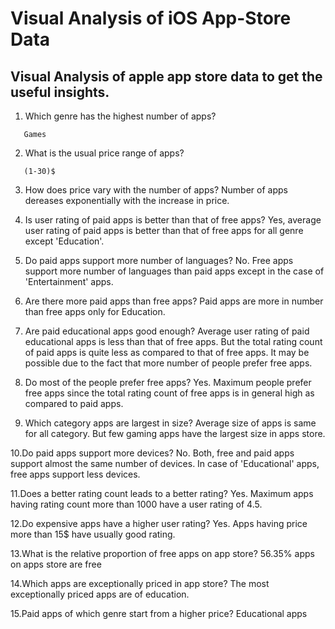 # Visual Analysis of iOS App-Store Data
## Visual Analysis of apple app store data to get the useful insights.

1. Which genre has the highest number of apps?
```
   Games
```   
2. What is the usual price range of apps? 
```   
   (1-30)$ 
```
3. How does price vary with the number of apps? 
   Number of apps dereases exponentially with the increase in price. 

4. Is user rating of paid apps is better than that of free apps? 
   Yes, average user rating of paid apps is better than that of free apps for all genre except 'Education'. 

5. Do paid apps support more number of languages? 
   No. Free apps support more number of languages than paid apps except in the case of 'Entertainment' apps.
   
6. Are there more paid apps than free apps? 
   Paid apps are more in number than free apps only for Education.

7. Are paid educational apps good enough? 
   Average user rating of paid educational apps is less than that of free apps. But the total rating count of paid apps is   quite less as compared to that of free apps. It may be possible due to the fact that more number of people prefer free apps.

8. Do most of the people prefer free apps? 
   Yes. Maximum people prefer free apps since the total rating count of free apps is in general high as compared to paid apps.

9. Which category apps are largest in size? 
   Average size of apps is same for all category. But few gaming apps have the largest size in apps store.
   
10.Do paid apps support more devices? 
   No. Both, free and paid apps support almost the same number of devices. In case of 'Educational' apps, free apps support less devices. 
   
11.Does a better rating count leads to a better rating? 
   Yes. Maximum apps having rating count more than 1000 have a user rating of 4.5.
   
12.Do expensive apps have a higher user rating? 
   Yes. Apps having price more than 15$ have usually good rating.

13.What is the relative proportion of free apps on app store? 
   56.35% apps on apps store are free

14.Which apps are exceptionally priced in app store? 
   The most exceptionally priced apps are of education.

15.Paid apps of which genre start from a higher price? 
   Educational apps
